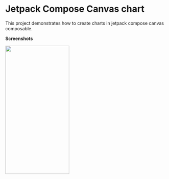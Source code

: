 # Jetpack Compose Canvas chart
This project demonstrates how to create charts in jetpack compose canvas composable.

**Screenshots**

<img src="https://user-images.githubusercontent.com/40466166/132681352-92033838-b281-46c9-a521-60a2f9dbe738.png" width="200" height="400">
